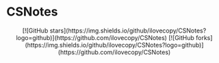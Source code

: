 # CSNotes

<div align="center">
[![GitHub stars](https://img.shields.io/github/ilovecopy/CSNotes?logo=github)](https://github.com/ilovecopy/CSNotes)
[![GitHub forks](https://img.shields.io/github/ilovecopy/CSNotes?logo=github)](https://github.com/ilovecopy/CSNotes)
</div>